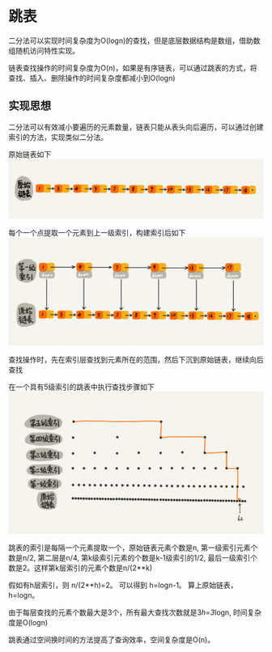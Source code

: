# 跳表
二分法可以实现时间复杂度为O(logn)的查找，但是底层数据结构是数组，借助数组随机访问特性实现。

链表查找操作的时间复杂度为O(n)，如果是有序链表，可以通过跳表的方式，将查找、插入、删除操作的时间复杂度都减小到O(logn)


## 实现思想
二分法可以有效减小要遍历的元素数量，链表只能从表头向后遍历，可以通过创建索引的方法，实现类似二分法。

原始链表如下
<img src="../images/e18303fcedc068e5a168de04df956f6d.jpg">

每个一个点提取一个元素到上一级索引，构建索引后如下
<img src="../images/14753c824a5ee4a976ea799727adc78e.jpg">

查找操作时，先在索引层查找到元素所在的范围，然后下沉到原始链表，继续向后查找

在一个具有5级索引的跳表中执行查找步骤如下
<img src="../images/46d283cd82c987153b3fe0c76dfba8a9.jpg"/>

跳表的索引是每隔一个元素提取一个，原始链表元素个数是n, 第一级索引元素个数是n/2, 第二层是n/4, 第k级索引元素的个数是k-1级索引的1/2, 最后一级索引个数是2。这样第k层索引的元素个数是n/(2**k)

假如有h层索引，则 n/(2**h)=2。 可以得到 h=logn-1。 算上原始链表，h=logn。

由于每层查找的元素个数最大是3个，所有最大查找次数就是3*h=3*logn, 时间复杂度是O(logn)

跳表通过空间换时间的方法提高了查询效率，空间复杂度是O(n)。
